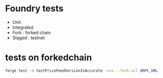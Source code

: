 # Foundry tests

- Unit
- Integrated
- Fork : forked chain
- Staged : testnet

# tests on forkedchain

```bash
forge test -m testPriceFeedVersionIsAccurate -vvv --fork-url $RPC_URL
```